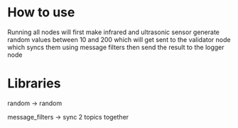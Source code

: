 # How to use

Running all nodes will first make infrared and ultrasonic sensor generate random values between 10 and 200 which will get sent to the validator node which syncs them using message filters then send the result to the logger node


# Libraries

random -> random

message_filters -> sync 2 topics together

